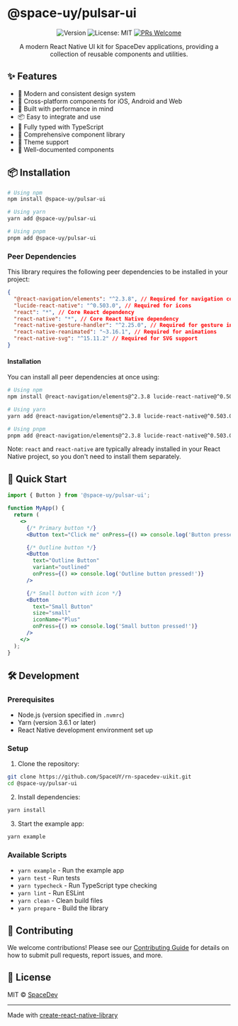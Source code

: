# @space-uy/pulsar-ui

<div align="center">

![Version](https://img.shields.io/badge/version-0.1.0-blue.svg?cacheSeconds=2592000)
![License: MIT](https://img.shields.io/badge/License-MIT-yellow.svg)
[![PRs Welcome](https://img.shields.io/badge/PRs-welcome-brightgreen.svg)](CONTRIBUTING.md)

A modern React Native UI kit for SpaceDev applications, providing a collection of reusable components and utilities.

</div>

## ✨ Features

- 🎨 Modern and consistent design system
- 📱 Cross-platform components for iOS, Android and Web
- 🚀 Built with performance in mind
- 📦 Easy to integrate and use
- 🔧 Fully typed with TypeScript
- 🎯 Comprehensive component library
- 🌈 Theme support
- 📖 Well-documented components

## 📦 Installation

```sh
# Using npm
npm install @space-uy/pulsar-ui

# Using yarn
yarn add @space-uy/pulsar-ui

# Using pnpm
pnpm add @space-uy/pulsar-ui
```

### Peer Dependencies

This library requires the following peer dependencies to be installed in your project:

```json
{
  "@react-navigation/elements": "^2.3.8", // Required for navigation components
  "lucide-react-native": "^0.503.0", // Required for icons
  "react": "*", // Core React dependency
  "react-native": "*", // Core React Native dependency
  "react-native-gesture-handler": "^2.25.0", // Required for gesture interactions
  "react-native-reanimated": "~3.16.1", // Required for animations
  "react-native-svg": "^15.11.2" // Required for SVG support
}
```

#### Installation

You can install all peer dependencies at once using:

```sh
# Using npm
npm install @react-navigation/elements@^2.3.8 lucide-react-native@^0.503.0 react-native-gesture-handler@^2.25.0 react-native-reanimated@~3.16.1 react-native-svg@^15.11.2

# Using yarn
yarn add @react-navigation/elements@^2.3.8 lucide-react-native@^0.503.0 react-native-gesture-handler@^2.25.0 react-native-reanimated@~3.16.1 react-native-svg@^15.11.2

# Using pnpm
pnpm add @react-navigation/elements@^2.3.8 lucide-react-native@^0.503.0 react-native-gesture-handler@^2.25.0 react-native-reanimated@~3.16.1 react-native-svg@^15.11.2
```

Note: `react` and `react-native` are typically already installed in your React Native project, so you don't need to install them separately.

## 🚀 Quick Start

```jsx
import { Button } from '@space-uy/pulsar-ui';

function MyApp() {
  return (
    <>
      {/* Primary button */}
      <Button text="Click me" onPress={() => console.log('Button pressed!')} />

      {/* Outline button */}
      <Button
        text="Outline Button"
        variant="outlined"
        onPress={() => console.log('Outline button pressed!')}
      />

      {/* Small button with icon */}
      <Button
        text="Small Button"
        size="small"
        iconName="Plus"
        onPress={() => console.log('Small button pressed!')}
      />
    </>
  );
}
```

## 🛠️ Development

### Prerequisites

- Node.js (version specified in `.nvmrc`)
- Yarn (version 3.6.1 or later)
- React Native development environment set up

### Setup

1. Clone the repository:

```sh
git clone https://github.com/SpaceUY/rn-spacedev-uikit.git
cd @space-uy/pulsar-ui
```

2. Install dependencies:

```sh
yarn install
```

3. Start the example app:

```sh
yarn example
```

### Available Scripts

- `yarn example` - Run the example app
- `yarn test` - Run tests
- `yarn typecheck` - Run TypeScript type checking
- `yarn lint` - Run ESLint
- `yarn clean` - Clean build files
- `yarn prepare` - Build the library

## 🤝 Contributing

We welcome contributions! Please see our [Contributing Guide](CONTRIBUTING.md) for details on how to submit pull requests, report issues, and more.

## 📄 License

MIT © [SpaceDev](https://github.com/SpaceUY)

---

Made with [create-react-native-library](https://github.com/callstack/react-native-builder-bob)

